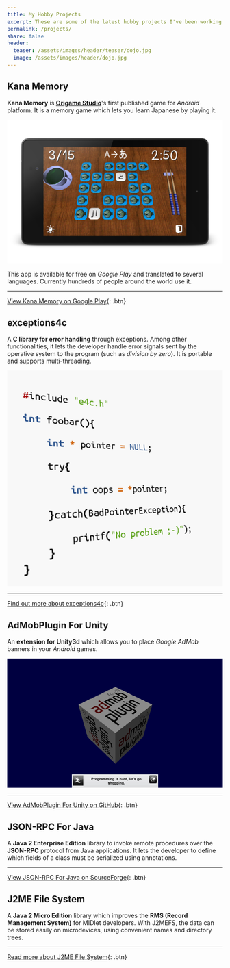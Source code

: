 ```yaml
---
title: My Hobby Projects
excerpt: These are some of the latest hobby projects I've been working on.
permalink: /projects/
share: false
header:
  teaser: /assets/images/header/teaser/dojo.jpg
  image: /assets/images/header/dojo.jpg
---
```



## Kana Memory

**Kana Memory** is [**Origame Studio**](http://origamestudio.tumblr.com/)'s first published game for *Android* platform.
It is a memory game which lets you learn Japanese by playing it.

![](/assets/images/projects/kana-memory.png "Have fun studying Japanese! Play this memory game to learn Hiragana & Katakana")

This app is available for free on *Google Play* and translated to several languages.
Currently hundreds of people around the world use it.

---

[View Kana Memory on Google Play](https://play.google.com/store/apps/details?id=com.origamestudio.kanamemory){: .btn}


## exceptions4c

A **C library for error handling** through exceptions. Among other functionalities, it lets the developer handle error signals sent by the operative system to the program (such as *division by zero*). It is portable and supports multi-threading.

![](/assets/images/projects/exceptions4c.png "Bring the power of exceptions to your C applications with this tiny, portable library")

---

[Find out more about exceptions4c](http://exceptions4c.guillermo.in/){: .btn}


## AdMobPlugin For Unity

An **extension for Unity3d** which allows you to place *Google AdMob* banners in your *Android* games.

![](/assets/images/projects/admob-unity-plugin.png "Monetize your Unity games as from today!")

---

[View AdMobPlugin For Unity on GitHub](https://github.com/guillermocalvo/admob-unity-plugin){: .btn}


## JSON-RPC For Java

A **Java 2 Enterprise Edition** library to invoke remote procedures over the **JSON-RPC** protocol from Java applications. It lets the developer to define which fields of a class must be serialized using annotations.

---

[View JSON-RPC For Java on SourceForge](http://sourceforge.net/projects/jsonrpc4java/){: .btn}


## J2ME File System

A **Java 2 Micro Edition** library which improves the **RMS (Record Management System)** for MIDlet developers. With J2MEFS, the data can be stored easily on microdevices, using convenient names and directory trees.

---

[Read more about J2ME File System](http://j2mefs.sourceforge.net/){: .btn}
